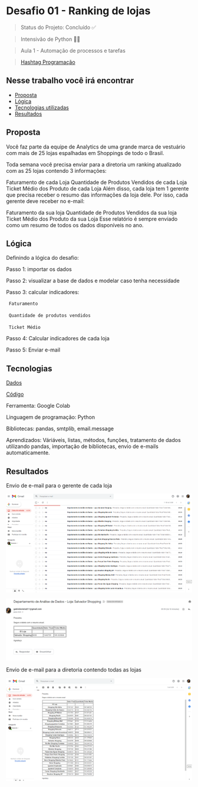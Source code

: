 # Desafio 01 - Ranking de lojas


> Status do Projeto: Concluído ✅

> Intensivão de Python 👨‍🏫

> Aula 1 - Automação de processos e tarefas

> [Hashtag Programação](https://www.youtube.com/channel/UCafFexaRoRylOKdzGBU6Pgg)

## Nesse trabalho você irá encontrar 

- [Proposta](#proposta)
- [Lógica](#lógica)
- [Tecnologias utilizadas](#tecnologias)
- [Resultados](#resultados)

## Proposta

Você faz parte da equipe de Analytics de uma grande marca de vestuário com mais de 25 lojas espalhadas em Shoppings de todo o Brasil.

Toda semana você precisa enviar para a diretoria um ranking atualizado com as 25 lojas contendo 3 informações:

Faturamento de cada Loja
Quantidade de Produtos Vendidos de cada Loja
Ticket Médio dos Produto de cada Loja
Além disso, cada loja tem 1 gerente que precisa receber o resumo das informações da loja dele. Por isso, cada gerente deve receber no e-mail:

Faturamento da sua loja
Quantidade de Produtos Vendidos da sua loja
Ticket Médio dos Produto da sua Loja
Esse relatório é sempre enviado como um resumo de todos os dados disponíveis no ano.

## Lógica

Definindo a lógica do desafio:

Passo 1: importar os dados

Passo 2: visualizar a base de dados e modelar caso tenha necessidade

Passo 3: calcular indicadores:

     Faturamento

     Quantidade de produtos vendidos

     Ticket Médio

Passo 4: Calcular indicadores de cada loja

Passo 5: Enviar e-mail

## Tecnologias

[Dados](https://github.com/GabrieleGVieira/Desafio01-Intesivo_Python/blob/main/docs/Vendas.xlsx)

[Código](https://github.com/GabrieleGVieira/Desafio01-Intesivo_Python/blob/main/docs/Desafio01_Intensivo_Python.ipynb)

Ferramenta: Google Colab

Linguagem de programação: Python

Bibliotecas: pandas, smtplib, email.message

Aprendizados: Váriáveis, listas, métodos, funções, tratamento de dados utilizando pandas, importação de bibliotecas, envio de e-mails automaticamente.

## Resultados

Envio de e-mail para o gerente de cada loja

![alt text](https://github.com/GabrieleGVieira/Desafio01-Intesivo_Python/blob/main/docs/resultado.png)

![alt text](https://github.com/GabrieleGVieira/Desafio01-Intesivo_Python/blob/main/docs/resultado3.png)

Envio de e-mail para a diretoria contendo todas as lojas

![alt text](https://github.com/GabrieleGVieira/Desafio01-Intesivo_Python/blob/main/docs/resultado2.png)


